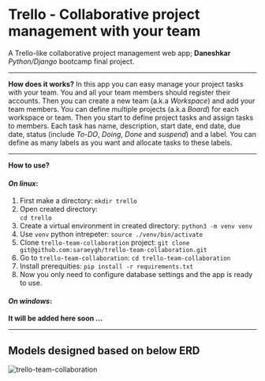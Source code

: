 # Trello - Collaborative project management with your team 

A Trello-like collaborative project management web app; **Daneshkar** *Python/Django* bootcamp final project.

***

**How does it works?**
In this app you can easy manage your project tasks with your team. You and all your team members should register their accounts. Then you can create a new team (a.k.a *Workspace*) and add your team members. You can define multiple projects (a.k.a *Board*) for each workspace or team. Then you start to define project tasks and assign tasks to members. Each task has name, description, start date, end date, due date, status (include *To-DO*, *Doing*, *Done* and *suspend*) and a label. You can define as many labels as you want and allocate tasks to these labels.

***
**How to use?**
#### *On linux*:
1. First make a directory:
```mkdir trello```
2. Open created directory:  
```cd trello```
3. Create a virtual environment in created directory:
```python3 -m venv venv```
4. Use `venv` python intrepeter:
```source ./venv/bin/activate```
5. Clone `trello-team-collaboration` project:
```git clone git@github.com:saraeygh/trello-team-collaboration.git```
6. Go to `trello-team-collaboration`:
```cd trello-team-collaboration```
7. Install prerequities:
```pip install -r requirements.txt```
8. Now you only need to configure database settings and the app is ready to use.

#### *On windows*:
**It will be added here soon ...**
***
## Models designed based on below ERD
![trello-team-collaboration](erd.jpg)